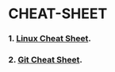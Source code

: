 # CHEAT-SHEET 

### 1. [Linux Cheat Sheet](https://github.com/mohitkhedkar/CHEAT-SHEET/blob/main/Linux-cheatsheet.md).

### 2. [Git Cheat Sheet](https://github.com/mohitkhedkar/CHEAT-SHEET/blob/main/git-cheatsheet.md).